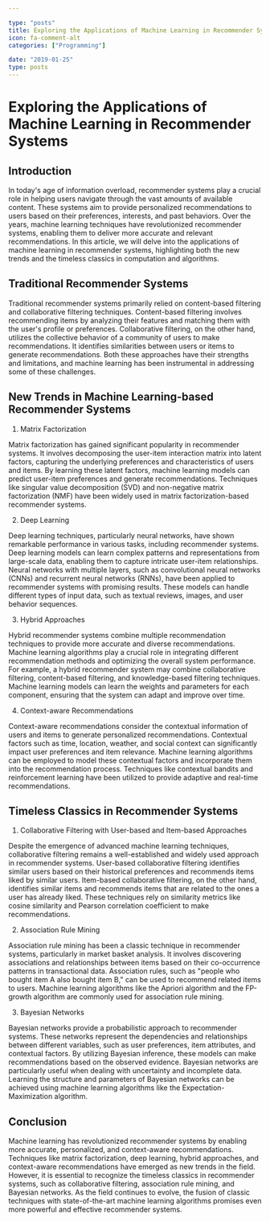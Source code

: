 ```yaml
---

type: "posts"
title: Exploring the Applications of Machine Learning in Recommender Systems
icon: fa-comment-alt
categories: ["Programming"]

date: "2019-01-25"
type: posts
---
```





# Exploring the Applications of Machine Learning in Recommender Systems

## Introduction

In today's age of information overload, recommender systems play a crucial role in helping users navigate through the vast amounts of available content. These systems aim to provide personalized recommendations to users based on their preferences, interests, and past behaviors. Over the years, machine learning techniques have revolutionized recommender systems, enabling them to deliver more accurate and relevant recommendations. In this article, we will delve into the applications of machine learning in recommender systems, highlighting both the new trends and the timeless classics in computation and algorithms.

## Traditional Recommender Systems

Traditional recommender systems primarily relied on content-based filtering and collaborative filtering techniques. Content-based filtering involves recommending items by analyzing their features and matching them with the user's profile or preferences. Collaborative filtering, on the other hand, utilizes the collective behavior of a community of users to make recommendations. It identifies similarities between users or items to generate recommendations. Both these approaches have their strengths and limitations, and machine learning has been instrumental in addressing some of these challenges.

## New Trends in Machine Learning-based Recommender Systems

1. Matrix Factorization

Matrix factorization has gained significant popularity in recommender systems. It involves decomposing the user-item interaction matrix into latent factors, capturing the underlying preferences and characteristics of users and items. By learning these latent factors, machine learning models can predict user-item preferences and generate recommendations. Techniques like singular value decomposition (SVD) and non-negative matrix factorization (NMF) have been widely used in matrix factorization-based recommender systems.

2. Deep Learning

Deep learning techniques, particularly neural networks, have shown remarkable performance in various tasks, including recommender systems. Deep learning models can learn complex patterns and representations from large-scale data, enabling them to capture intricate user-item relationships. Neural networks with multiple layers, such as convolutional neural networks (CNNs) and recurrent neural networks (RNNs), have been applied to recommender systems with promising results. These models can handle different types of input data, such as textual reviews, images, and user behavior sequences.

3. Hybrid Approaches

Hybrid recommender systems combine multiple recommendation techniques to provide more accurate and diverse recommendations. Machine learning algorithms play a crucial role in integrating different recommendation methods and optimizing the overall system performance. For example, a hybrid recommender system may combine collaborative filtering, content-based filtering, and knowledge-based filtering techniques. Machine learning models can learn the weights and parameters for each component, ensuring that the system can adapt and improve over time.

4. Context-aware Recommendations

Context-aware recommendations consider the contextual information of users and items to generate personalized recommendations. Contextual factors such as time, location, weather, and social context can significantly impact user preferences and item relevance. Machine learning algorithms can be employed to model these contextual factors and incorporate them into the recommendation process. Techniques like contextual bandits and reinforcement learning have been utilized to provide adaptive and real-time recommendations.

## Timeless Classics in Recommender Systems

1. Collaborative Filtering with User-based and Item-based Approaches

Despite the emergence of advanced machine learning techniques, collaborative filtering remains a well-established and widely used approach in recommender systems. User-based collaborative filtering identifies similar users based on their historical preferences and recommends items liked by similar users. Item-based collaborative filtering, on the other hand, identifies similar items and recommends items that are related to the ones a user has already liked. These techniques rely on similarity metrics like cosine similarity and Pearson correlation coefficient to make recommendations.

2. Association Rule Mining

Association rule mining has been a classic technique in recommender systems, particularly in market basket analysis. It involves discovering associations and relationships between items based on their co-occurrence patterns in transactional data. Association rules, such as "people who bought item A also bought item B," can be used to recommend related items to users. Machine learning algorithms like the Apriori algorithm and the FP-growth algorithm are commonly used for association rule mining.

3. Bayesian Networks

Bayesian networks provide a probabilistic approach to recommender systems. These networks represent the dependencies and relationships between different variables, such as user preferences, item attributes, and contextual factors. By utilizing Bayesian inference, these models can make recommendations based on the observed evidence. Bayesian networks are particularly useful when dealing with uncertainty and incomplete data. Learning the structure and parameters of Bayesian networks can be achieved using machine learning algorithms like the Expectation-Maximization algorithm.

## Conclusion

Machine learning has revolutionized recommender systems by enabling more accurate, personalized, and context-aware recommendations. Techniques like matrix factorization, deep learning, hybrid approaches, and context-aware recommendations have emerged as new trends in the field. However, it is essential to recognize the timeless classics in recommender systems, such as collaborative filtering, association rule mining, and Bayesian networks. As the field continues to evolve, the fusion of classic techniques with state-of-the-art machine learning algorithms promises even more powerful and effective recommender systems.